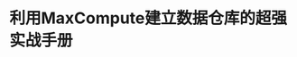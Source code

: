 利用MaxCompute建立数据仓库的超强实战手册
================================================================================
